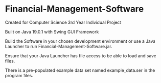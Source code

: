 # Financial-Management-Software

<p>Created for Computer Science 3rd Year Individual Project

Built on Java 19.0.1 with Swing GUI Framework</p>
<p>Build the Software in your chosen development environment or use a Java Launcher to run 
Financial-Management-Software.jar.</p>
<p>Ensure that your Java Launcher has file access to be able to load and save files.</p>
<p>There is a pre-populated example data set named example_data.ser in the program files.</p>